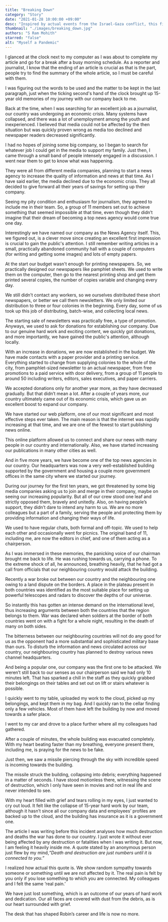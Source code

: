 ```yaml
---
title: "Breaking Down"
category: "Story"
date: "2021-01-28 10:00:00 +09:00"
desc: "Inspired by actual events from the Israel-Gaza conflict, this fictional narration depicts the growth of news agency and it’s consequences, narrated by one of the employees "
thumbnail: "./images/breaking_down.jpg"
authors: "S Ram Mohith"
starred: "false"
alt: "Myself a Pandemic"
---
```

I glanced at the clock next to my computer as I was about to complete my article and go for a break after a busy morning schedule. As a reporter and journalist, I know that the ending of an article is crucial as that is the part, people try to find the summary of the whole article, so I must be careful with them.    

I was figuring out the words to be used and the matter to be kept in the last paragraph, just when the ticking second's hand of the clock brought up 15-year old memories of my journey with our company back to me.         

Back at the time, when I was searching for an excellent job as a journalist, our country was undergoing an economic crisis. Many systems have collapsed, and there was a lot of unemployment among the youth and inexperienced. I believed that media could not be affected by the then situation but was quickly proven wrong as media too declined and newspaper readers decreased significantly.              

I had no hopes of joining some big company, so I began to search for whatever job I could get in the media to support my family. Just then, I came through a small band of people intensely engaged in a discussion. I went near them to get to know what was happening.                    

They were all from different media companies, planning to start a news agency to increase the quality of information and news at that time. As I have said earlier, the media declined due to the economic crisis. They all decided to give forward all their years of savings for setting up their company.                    

Seeing my pity condition and enthusiasm for journalism, they agreed to include me in their team. So, a group of 11 members set out to achieve something that seemed impossible at that time, even though they didn’t imagine that their dream of becoming a top news agency would come true one day.                      

Interestingly we have named our company as the News Agency itself. This, we figured out, is a clever move since creating an excellent first impression is crucial to gain the public's attention. I still remember writing articles in a small, practically abandoned community hall with a couple of computers (for writing and getting some images) and lots of empty papers.                    

At the start our budget wasn't enough for printing newspapers. So, we practically designed our newspapers like pamphlet sheets. We used to write them on the computer, then go to the nearest printing shop and get them printed several copies, the number of copies variable and changing every day.                       

We still didn’t contact any workers, so we ourselves distributed these short newspapers, or better we call them newsletters. We only limited our distribution to three or four colonies in the beginning. Every day, some of us took up this job of distributing, batch-wise, and collecting local news.                           

The starting sale of newsletters was practically free, a type of promotion. Anyways, we used to ask for donations for establishing our company. Due to our genuine hard work and exciting content, we quickly got donations, and more importantly, we have gained the public's attention, although locally.                       

With an increase in donations, we are now established in the budget. We have made contacts with a paper provider and a printing service. Everything started to change from supplying colonies to the whole of the city, from pamphlet-sized newsletter to an actual newspaper, from free promotions to a paid service with door delivery, from a group of 11 people to around 50 including writers, editors, sales executives, and paper carriers.                    

We accepted donations only for another year more, as they have decreased gradually. But that didn’t mean a lot. After a couple of years more, our country ultimately came out of its economic crisis, which gave us an excellent boost to expand our company.                     

We have started our web platform, one of our most significant and most effective steps ever taken. The main reason is that the internet was rapidly increasing at that time, and we are one of the fewest to start publishing news online.             

This online platform allowed us to connect and share our news with many people in our country and internationally. Also, we have started increasing our publications in many other cities as well.                       

And in five more years, we have become one of the top news agencies in our country. Our headquarters was now a very well-established building supported by the government and housing a couple more government offices in the same city where we started our journey.                                

During our journey for the first ten years, we got threatened by some big media companies asking us to join and merge in their company, maybe on seeing our increasing popularity. But all of our crew stood one leaf and strictly opposed them, bravely and unitedly. Also, on having people’s support, they didn’t dare to intend any harm to us. We are no more colleagues but a part of a family, serving the people and protecting them by providing information and changing their ways of life.                

We used to have regular chats, both formal and off-topic. We used to help each other and occasionally went for picnics. The original band of 11, including me, are now the editors in chief, and one of them acting as a chairperson.                  

As I was immersed in these memories, the panicking voice of our chairman brought me back to life. He was rushing towards us, carrying a phone. To the extreme shock of all, he announced, breathing heavily, that he had got a call from officials that our neighbouring country would attack the building.               

Recently a war broke out between our country and the neighbouring one owing to a land dispute on the borders. A place in the plateau present in both countries was identified as the most suitable place for setting up powerful telescopes and radars to discover the depths of our universe.                    

So instantly this has gotten an intense demand on the international level, thus increasing arguments between both the countries that the region belongs to them. War was declared when soldiers at the border of both countries went on with a fight for a whole night, resulting in the death of many on both sides.                 

The bitterness between our neighbouring countries will not do any good for us as the opponent had a more substantial and sophisticated military base than ours. To disturb the information and news circulated across our country, our neighbouring country has planned to destroy various news channel headquarters.                       

And being a popular one, our company was the first one to be attacked. We weren’t still back to our senses as our chairperson said we had only 10 minutes left. That has sparked a chill in the staff as they quickly grabbed their belongings on their tables and set out on lift or stairs whatever is possible.                

I quickly went to my table, uploaded my work to the cloud, picked up my belongings, and kept them in my bag. And I quickly ran to the cellar finding only a few vehicles. Most of them have left the building by now and moved towards a safer place.                

I went to my car and drove to a place further where all my colleagues had gathered.                   

After a couple of minutes, the whole building was evacuated completely. With my heart beating faster than my breathing, everyone present there, including me, is praying for the news to be fake.                      

Just then, we saw a missile piercing through the sky with incredible speed is incoming towards the building.             

The missile struck the building, collapsing into debris; everything happened in a matter of seconds. I have stood motionless there, witnessing the scene of destruction, which I only have seen in movies and not in real life and never intended to see.              

With my heart filled with grief and tears rolling in my eyes, I just wanted to cry out loud. It felt like the collapse of 15-year hard work by our team, although it hasn’t since all our company data and employees’ profiles are backed up to the cloud, and the building has insurance as it is a government one.                          

The article I was writing before this incident analyses how much destruction and deaths the war has done to our country. I just wrote it without ever being affected by any destruction or fatalities when I was writing it. But now, I am feeling it heavily inside me. A quote stated by an anonymous person just flew by my mind,*“Death and destruction are just numbers until it is connected to you.”*                            

I realized how actual this quote is. We show random sympathy towards someone or something until we are not affected by it. The real pain is felt by you only if you lose something to which you are connected. My colleagues and I felt the same ‘real pain.’                           

We have just lost something, which is an outcome of our years of hard work and dedication. Our all faces are covered with dust from the debris, as is our heart surrounded with grief.                      

The desk that has shaped Robin’s career and life is now no more.        


